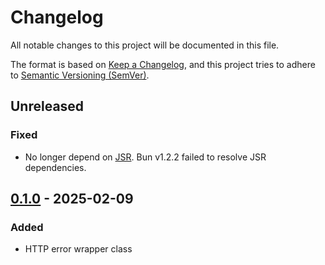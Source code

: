 # Changelog

All notable changes to this project will be documented in this file.

The format is based on [Keep a Changelog](https://keepachangelog.com/en/1.1.0/),
and this project tries to adhere to
[Semantic Versioning (SemVer)](https://semver.org/spec/v2.0.0.html).

<!--
	**Added** for new features.
	**Changed** for changes in existing functionality.
	**Deprecated** for soon-to-be removed features.
	**Removed** for now removed features.
	**Fixed** for any bug fixes.
	**Security** in case of vulnerabilities.
-->

## Unreleased

### Fixed

- No longer depend on [JSR](https://jsr.io/). Bun v1.2.2 failed to resolve JSR dependencies.

## [0.1.0] - 2025-02-09

### Added

- HTTP error wrapper class

[0.1.0]: https://github.com/binyamin/http-errors/releases/tag/v0.1.0
